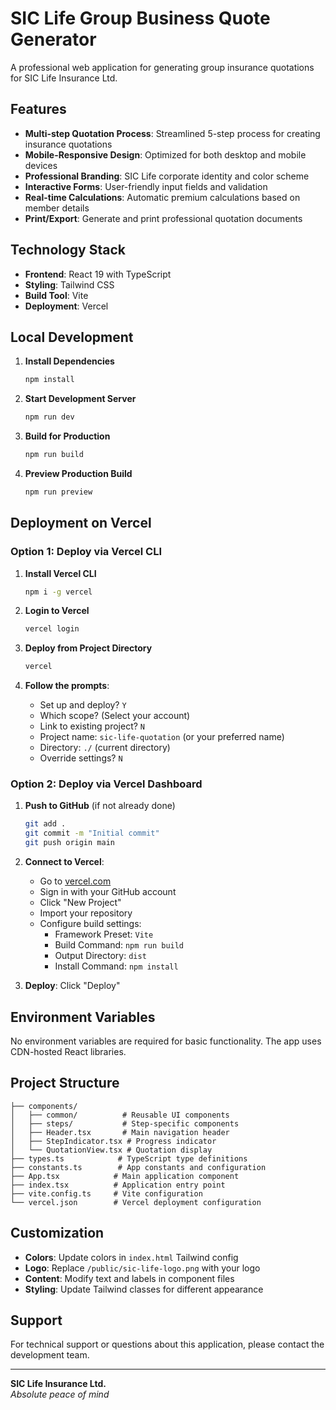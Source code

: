 # SIC Life Group Business Quote Generator

A professional web application for generating group insurance quotations for SIC Life Insurance Ltd.

## Features

- **Multi-step Quotation Process**: Streamlined 5-step process for creating insurance quotations
- **Mobile-Responsive Design**: Optimized for both desktop and mobile devices
- **Professional Branding**: SIC Life corporate identity and color scheme
- **Interactive Forms**: User-friendly input fields and validation
- **Real-time Calculations**: Automatic premium calculations based on member details
- **Print/Export**: Generate and print professional quotation documents

## Technology Stack

- **Frontend**: React 19 with TypeScript
- **Styling**: Tailwind CSS
- **Build Tool**: Vite
- **Deployment**: Vercel

## Local Development

1. **Install Dependencies**
   ```bash
   npm install
   ```

2. **Start Development Server**
   ```bash
   npm run dev
   ```

3. **Build for Production**
   ```bash
   npm run build
   ```

4. **Preview Production Build**
   ```bash
   npm run preview
   ```

## Deployment on Vercel

### Option 1: Deploy via Vercel CLI

1. **Install Vercel CLI**
   ```bash
   npm i -g vercel
   ```

2. **Login to Vercel**
   ```bash
   vercel login
   ```

3. **Deploy from Project Directory**
   ```bash
   vercel
   ```

4. **Follow the prompts**:
   - Set up and deploy? `Y`
   - Which scope? (Select your account)
   - Link to existing project? `N`
   - Project name: `sic-life-quotation` (or your preferred name)
   - Directory: `./` (current directory)
   - Override settings? `N`

### Option 2: Deploy via Vercel Dashboard

1. **Push to GitHub** (if not already done)
   ```bash
   git add .
   git commit -m "Initial commit"
   git push origin main
   ```

2. **Connect to Vercel**:
   - Go to [vercel.com](https://vercel.com)
   - Sign in with your GitHub account
   - Click "New Project"
   - Import your repository
   - Configure build settings:
     - Framework Preset: `Vite`
     - Build Command: `npm run build`
     - Output Directory: `dist`
     - Install Command: `npm install`

3. **Deploy**: Click "Deploy"

## Environment Variables

No environment variables are required for basic functionality. The app uses CDN-hosted React libraries.

## Project Structure

```
├── components/
│   ├── common/          # Reusable UI components
│   ├── steps/           # Step-specific components
│   ├── Header.tsx       # Main navigation header
│   ├── StepIndicator.tsx # Progress indicator
│   └── QuotationView.tsx # Quotation display
├── types.ts            # TypeScript type definitions
├── constants.ts        # App constants and configuration
├── App.tsx            # Main application component
├── index.tsx          # Application entry point
├── vite.config.ts     # Vite configuration
└── vercel.json        # Vercel deployment configuration
```

## Customization

- **Colors**: Update colors in `index.html` Tailwind config
- **Logo**: Replace `/public/sic-life-logo.png` with your logo
- **Content**: Modify text and labels in component files
- **Styling**: Update Tailwind classes for different appearance

## Support

For technical support or questions about this application, please contact the development team.

---

**SIC Life Insurance Ltd.**  
*Absolute peace of mind*
